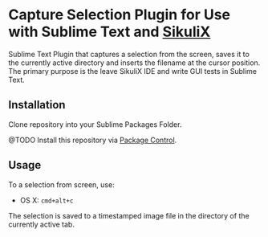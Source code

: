 # Capture Selection Plugin for Use with Sublime Text and [SikuliX](http://sikulix.com/)
Sublime Text Plugin that captures a selection from the screen, saves it to the currently active directory and inserts the filename at the cursor position. The primary purpose is the leave SikuliX IDE and write GUI tests in Sublime Text.

## Installation
Clone repository into your Sublime Packages Folder.  
  
@TODO Install this repository via [Package Control](https://sublime.wbond.net).


## Usage
To a selection from screen, use:

- OS X: `cmd+alt+c`

The selection is saved to a timestamped image file in the directory of the currently active tab.
